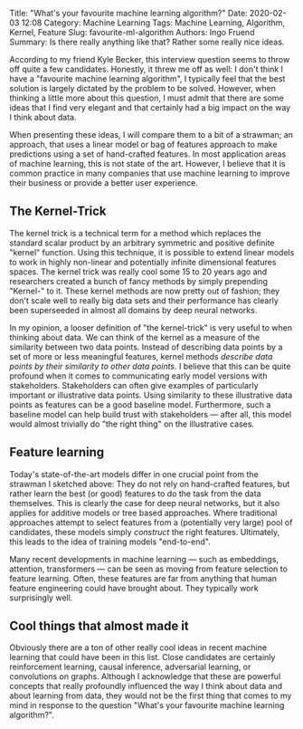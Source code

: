 Title: "What's your favourite machine learning algorithm?"
Date: 2020-02-03 12:08
Category: Machine Learning
Tags: Machine Learning, Algorithm, Kernel, Feature
Slug: favourite-ml-algorithm
Authors: Ingo Fruend
Summary: Is there really anything like that? Rather some really nice ideas.

According to my friend Kyle Becker, this interview question seems to throw off quite a few candidates.
Honestly, it threw me off as well: I don't think I have a "favourite machine learning algorithm", I typically feel that the best solution is largely dictated by the problem to be solved.
However, when thinking a little more about this question, I must admit that there are some ideas that I find very elegant and that certainly had a big impact on the way I think about data.

When presenting these ideas, I will compare them to a bit of a strawman; an approach, that uses a linear model or bag of features approach to make predictions using a set of hand-crafted features.
In most application areas of machine learning, this is not state of the art.
However, I believe that it is common practice in many companies that use machine learning to improve their business or provide a better user experience.

## The Kernel-Trick

The kernel trick is a technical term for a method which replaces the standard scalar product by an arbitrary symmetric and positive definite "kernel" function.
Using this technique, it is possible to extend linear models to work in highly non-linear and potentially infinite dimensional features spaces.
The kernel trick was really cool some 15 to 20 years ago and researchers created a bunch of fancy methods by simply prepending "Kernel-" to it.
These kernel methods are now pretty out of fashion; they don't scale well to really big data sets and their performance has clearly been superseeded in almost all domains by deep neural networks.

In my opinion, a looser definition of "the kernel-trick" is very useful to when thinking about data.
We can think of the kernel as a measure of the similarity between two data points.
Instead of describing data points by a set of more or less meaningful features, kernel methods *describe data points by their similarity to other data points*.
I believe that this can be quite profound when it comes to communicating early model versions with stakeholders.
Stakeholders can often give examples of particularly important or illustrative data points.
Using similarity to these illustrative data points as features can be a good baseline model.
Furthermore, such a baseline model can help build trust with stakeholders &mdash; after all, this model would almost trivially do "the right thing" on the illustrative cases.

## Feature learning

Today's state-of-the-art models differ in one crucial point from the strawman I sketched above: They do not rely on hand-crafted features, but rather learn the best (or good) features to do the task from the data themselves.
This is clearly the case for deep neural networks, but it also applies for additive models or tree based approaches.
Where traditional approaches attempt to select features from a (potentially very large) pool of candidates, these models simply *construct* the right features.
Ultimately, this leads to the idea of training models "end-to-end".

Many recent developments in machine learning &mdash; such as embeddings, attention, transformers &mdash; can be seen as moving from feature selection to feature learning.
Often, these features are far from anything that human feature engineering could have brought about.
They typically work surprisingly well.

## Cool things that almost made it

Obviously there are a ton of other really cool ideas in recent machine learning that could have been in this list.
Close candidates are certainly reinforcement learning, causal inference, adversarial learning, or convolutions on graphs.
Although I acknowledge that these are powerful concepts that really profoundly influenced the way I think about data and about learning from data, they would not be the first thing that comes to my mind in response to the question "What's your favourite machine learning algorithm?".

<!-- acknowledge Kyle -->
<!-- personal perspective and by no means complete -->
<!--  -->
<!-- Strawman: -->
<!-- - Relate to linear models/ bag of features -->
<!-- - Hand-selected features -->
<!-- - This is common practice in most data science jobs -->
<!--  -->
<!-- - Kernel-Trick -->
<!--     - Kernels are out of fashion -->
<!--     - point out elegance of the formal kernel trick (changing scalar product) -->
<!--     - Loose version: Use data to describe data, similarity -->
<!--     - Facilitate Stakeholder communication -->
<!--     - Baseline model ~> build trust -->
<!-- - Feature Learning -->
<!--     - GAM, ANN, Trees -->
<!--     - Ultimately leads to end-to-end trainability -->
<!--     - Embeddings, Transformers, ... are all extensions of this concept -->
<!--  -->
<!-- Not covered: Graph signal processing, Reinforcement learning -->
